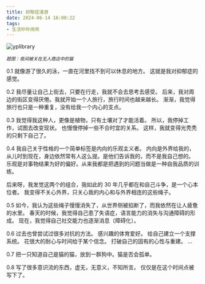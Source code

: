 ```yaml
---
title: 抑郁症漫游
date: 2024-06-14 16:08:22
tags:
- 生活吵吵闹闹
---
```


![yplibrary](me.jpeg)
<p style="margin: 0 auto">
<i><small>题图：夜间被关在无人商店中的猫</small></i>
</p>

0.1
就像游了很久的泳，一直在河里找不到可以休息的地方。
这就是我对抑郁症的感觉。

0.2
我尽量让自己上街去，只要在行走，我就不会去思考去感受。
后来，我对周边的街区变得厌倦。我就开始一个人旅行，旅行时间也越来越长。
渐渐，我觉得旅行也只是一种重复，没有给我一个内心的支点。

0.3
我觉得我这种人，更像是植物，只有土壤对了才能活着。
所以，我停掉工作，试图去改变现状。
也慢慢停掉一些不合时宜的关系。
这样，我就变得光秃秃的只剩下自己了。

0.4
我自己关于性格的一个简单标签是内向的乐观主义者。
内向是外界给我的，从儿时到现在，身边依然常有人这么提。是他们告诉我的，而不是我自己想的。
乐观是对事物结果为好的偏好。从来我都是把遇到的问题当做是一种自我品质的训练。

后来呀，我发觉这两个的组合，我如此的 30 年几乎都在和自己斗争，是一个心本位者。
我变得不关心外界，只关心我的内心和与外界相连的这些绳子。

0.5
如今，我认为这些绳子慢慢消失了，从世界侧被掐断了，而我依然在让人疲惫的水里。
春天的时候，我觉得自己患了失语症，语言能力的消失与沟通障碍的形成。
现在，我觉得自己社交能力也逐渐消息（障碍化）。

0.6
过去也曾尝试过很多对抗的方法。
感兴趣的体育爱好。
给自己建立一个支撑系统。
花很大的耐心与时间给于某个信念。
打破自己的固有的心性与重建。
...

0.7
把一只知道自己是猫的猫，放到一群狗中。猫是否会孤单。

0.8
写了很多意识流的东西，虚无，无意义，不知所言。
仅仅是在这个时间点被写下了。
